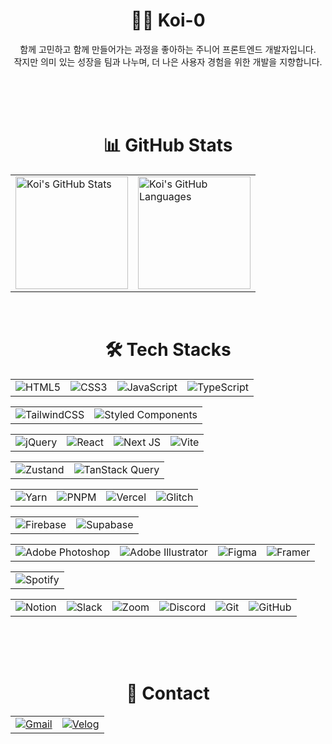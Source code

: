 <h1 align="center">🧑‍💻 Koi-0</h1>

<p align="center">
  함께 고민하고 함께 만들어가는 과정을 좋아하는 주니어 프론트엔드 개발자입니다.<br/>
  작지만 의미 있는 성장을 팀과 나누며, 더 나은 사용자 경험을 위한 개발을 지향합니다.
</p>

<br/><br/><br/>

<h1 align="center">📊 GitHub Stats</h1>

<table align="center">
  <tr>
    <!-- Stats -->
    <td>
      <img src="https://github-readme-stats.vercel.app/api?username=Koi-0&theme=chartreuse-dark&show_icons=true&hide=stars,contribs" alt="Koi's GitHub Stats" height="180px"/>
    </td>
    <!-- Languages -->
    <td>
      <img src="https://github-readme-stats.vercel.app/api/top-langs/?username=Koi-0&langs_count=6&layout=compact&theme=chartreuse-dark&show_icons=true" alt="Koi's GitHub Languages" height="180px"/>
    </td>
  </tr>
</table>

<br/>

<h1 align="center">🛠️ Tech Stacks</h1>

<!-- Frontend 기본 기술 -->
<table align="center">
  <tr>
    <td><img src="https://img.shields.io/badge/html5-%23E34F26.svg?style=for-the-badge&logo=html5&logoColor=white" alt="HTML5"></td>
    <td><img src="https://img.shields.io/badge/css3-%231572B6.svg?style=for-the-badge&logo=css3&logoColor=white" alt="CSS3"></td>
    <td><img src="https://img.shields.io/badge/javascript-%23323330.svg?style=for-the-badge&logo=javascript&logoColor=%23F7DF1E" alt="JavaScript"></td>
    <td><img src="https://img.shields.io/badge/typescript-%23007ACC.svg?style=for-the-badge&logo=typescript&logoColor=white" alt="TypeScript"></td>
  </tr>
</table>

<!-- CSS 프레임워크 및 스타일링 -->
<table align="center">
  <tr>
    <td><img src="https://img.shields.io/badge/tailwindcss-%2338B2AC.svg?style=for-the-badge&logo=tailwind-css&logoColor=white" alt="TailwindCSS"></td>
    <td><img src="https://img.shields.io/badge/styled--components-DB7093?style=for-the-badge&logo=styled-components&logoColor=white" alt="Styled Components"></td>
  </tr>
</table>

<!-- Frontend 프레임워크 & 빌드 도구 -->
<table align="center">
  <tr>
    <td><img src="https://img.shields.io/badge/jquery-%230769AD.svg?style=for-the-badge&logo=jquery&logoColor=white" alt="jQuery"></td>
    <td><img src="https://img.shields.io/badge/react-%2320232a.svg?style=for-the-badge&logo=react&logoColor=%2361DAFB" alt="React"></td>
    <td><img src="https://img.shields.io/badge/Next-black?style=for-the-badge&logo=next.js&logoColor=white" alt="Next JS"></td>
    <td><img src="https://img.shields.io/badge/vite-%23646CFF.svg?style=for-the-badge&logo=vite&logoColor=white" alt="Vite"></td>
  </tr>
</table>

<!-- 상태 관리 / 데이터 통신 -->
<table align="center">
  <tr>
    <td><img src="https://img.shields.io/badge/Zustand-000000?style=for-the-badge&logo=Zustand&logoColor=white" alt="Zustand"></td>
    <td><img src="https://img.shields.io/badge/TanStack_Query-FF4154?style=for-the-badge&logo=react-query&logoColor=white" alt="TanStack Query"></td>
  </tr>
</table>

<!-- 배포 및 패키지 매니저 -->
<table align="center">
  <tr>
    <td><img src="https://img.shields.io/badge/yarn-%232C8EBB.svg?style=for-the-badge&logo=yarn&logoColor=white" alt="Yarn"></td>
    <td><img src="https://img.shields.io/badge/pnpm-%234a4a4a.svg?style=for-the-badge&logo=pnpm&logoColor=f69220" alt="PNPM"></td>
    <td><img src="https://img.shields.io/badge/vercel-%23000000.svg?style=for-the-badge&logo=vercel&logoColor=white" alt="Vercel"></td>
    <td><img src="https://img.shields.io/badge/glitch-%233333FF.svg?style=for-the-badge&logo=glitch&logoColor=white" alt="Glitch"></td>
  </tr>
</table>

<!-- 백엔드 서비스 -->
<table align="center">
  <tr>
    <td><img src="https://img.shields.io/badge/firebase-a08021?style=for-the-badge&logo=firebase&logoColor=ffcd34" alt="Firebase"></td>
    <td><img src="https://img.shields.io/badge/Supabase-3ECF8E?style=for-the-badge&logo=supabase&logoColor=white" alt="Supabase"></td>
  </tr>
</table>

<!-- 디자인 도구 -->
<table align="center">
  <tr>
    <td><img src="https://img.shields.io/badge/adobe%20photoshop-%2331A8FF.svg?style=for-the-badge&logo=adobe%20photoshop&logoColor=white" alt="Adobe Photoshop"></td>
    <td><img src="https://img.shields.io/badge/adobe%20illustrator-%23FF9A00.svg?style=for-the-badge&logo=adobe%20illustrator&logoColor=white" alt="Adobe Illustrator"></td>
    <td><img src="https://img.shields.io/badge/figma-%23F24E1E.svg?style=for-the-badge&logo=figma&logoColor=white" alt="Figma"></td>
    <td><img src="https://img.shields.io/badge/Framer-black?style=for-the-badge&logo=framer&logoColor=blue" alt="Framer"></td>
  </tr>
</table>

<!-- 기타 툴 -->
<table align="center">
  <tr>
    <td><img src="https://img.shields.io/badge/Spotify-1ED760?style=for-the-badge&logo=spotify&logoColor=white" alt="Spotify"></td>
  </tr>
</table>

<!-- 협업 & 버전 관리 -->
<table align="center">
  <tr>
    <td><img src="https://img.shields.io/badge/Notion-%23000000.svg?style=for-the-badge&logo=notion&logoColor=white" alt="Notion"></td>
    <td><img src="https://img.shields.io/badge/Slack-4A154B?style=for-the-badge&logo=slack&logoColor=white" alt="Slack"></td>
    <td><img src="https://img.shields.io/badge/Zoom-2D8CFF?style=for-the-badge&logo=zoom&logoColor=white" alt="Zoom"></td>
    <td><img src="https://img.shields.io/badge/Discord-%235865F2.svg?style=for-the-badge&logo=discord&logoColor=white" alt="Discord"></td>
    <td><img src="https://img.shields.io/badge/git-%23F05033.svg?style=for-the-badge&logo=git&logoColor=white" alt="Git"></td>
    <td><img src="https://img.shields.io/badge/github-%23121011.svg?style=for-the-badge&logo=github&logoColor=white" alt="GitHub"></td>
  </tr>
</table>

<br/><br/><br/>

<!-- Contact -->
<h1 align="center">💬 Contact</h1>

<table align="center">
  <tr>
    <!-- Gmail -->
    <td>
      <a href="mailto:dndud9871@naver.com" target="_blank">
        <img src="https://img.shields.io/badge/Gmail-D14836?style=for-the-badge&logo=gmail&logoColor=white" alt="Gmail">
      </a>
    </td>
    <!-- Velog -->
    <td>
      <a href="https://velog.io/@_young" target="_blank">
        <img src="https://img.shields.io/badge/velog-0DBD8B.svg?style=for-the-badge&logo=velog&logoColor=white" alt="Velog">
      </a>
    </td>
  </tr>
</table>
